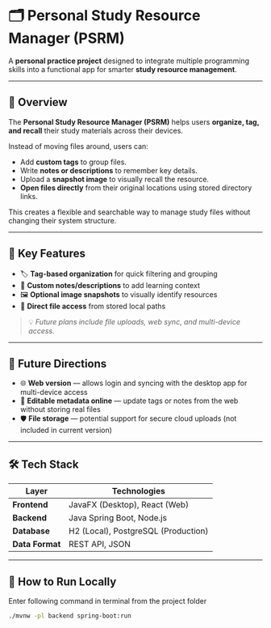 # 🗂️ Personal Study Resource Manager (PSRM)

A **personal practice project** designed to integrate multiple programming skills into a functional app for smarter **study resource management**.

---

## 📘 Overview

The **Personal Study Resource Manager (PSRM)** helps users **organize, tag, and recall** their study materials across their devices.

Instead of moving files around, users can:
- Add **custom tags** to group files.
- Write **notes or descriptions** to remember key details.
- Upload a **snapshot image** to visually recall the resource.
- **Open files directly** from their original locations using stored directory links.

This creates a flexible and searchable way to manage study files without changing their system structure.

---

## 🌟 Key Features

- 🏷️ **Tag-based organization** for quick filtering and grouping  
- 📝 **Custom notes/descriptions** to add learning context  
- 🖼️ **Optional image snapshots** to visually identify resources  
- 📂 **Direct file access** from stored local paths  

> 💡 *Future plans include file uploads, web sync, and multi-device access.*

---

## 🧠 Future Directions

- 🌐 **Web version** — allows login and syncing with the desktop app for multi-device access  
- 🧾 **Editable metadata online** — update tags or notes from the web without storing real files  
- 🛡️ **File storage** — potential support for secure cloud uploads (not included in current version)

---

## 🛠️ Tech Stack

| Layer | Technologies |
|-------|---------------|
| **Frontend** | JavaFX (Desktop), React (Web) |
| **Backend** | Java Spring Boot, Node.js |
| **Database** | H2 (Local), PostgreSQL (Production) |
| **Data Format** | REST API, JSON |

---

## 🚀 How to Run Locally

Enter following command in terminal from the project folder
   ```bash
   ./mvnw -pl backend spring-boot:run
